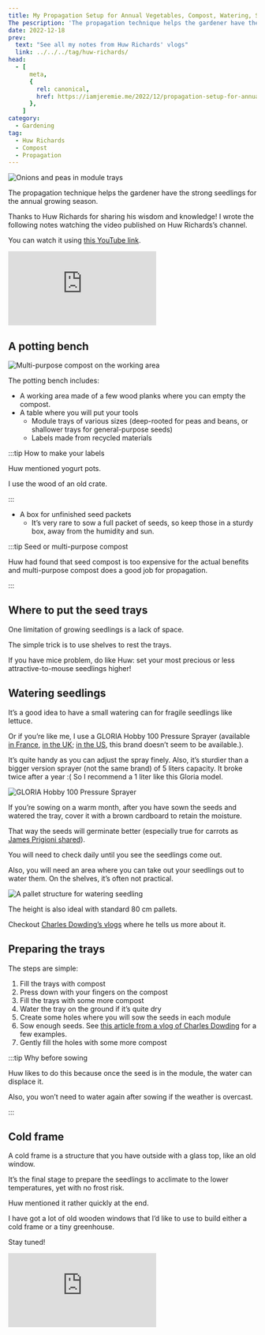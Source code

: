 ```yaml
---
title: My Propagation Setup for Annual Vegetables, Compost, Watering, Space etc, by Huw Richards
The pescription: 'The propagation technique helps the gardener have the strong seedlings for the annual growing season.'
date: 2022-12-18
prev:
  text: "See all my notes from Huw Richards' vlogs"
  link: ../../../tag/huw-richards/
head:
  - [
      meta,
      {
        rel: canonical,
        href: https://iamjeremie.me/2022/12/propagation-setup-for-annual-vegetables-huw-richards,
      },
    ]
category:
  - Gardening
tag:
  - Huw Richards
  - Compost
  - Propagation
---
```


![Onions and peas in module trays](/images/2022-12-18-onions-and-peas-in-module-trays.jpg 'Credits: image taken from Huw Richards’s vlog')

The propagation technique helps the gardener have the strong seedlings for the annual growing season.

Thanks to Huw Richards for sharing his wisdom and knowledge! I wrote the following notes watching the video published on Huw Richards’s channel.

<!-- more -->

You can watch it using [this YouTube link](https://www.youtube.com/watch?v=JqODyqSnbKk).

<!-- markdownlint-disable MD033 -->
<p class="newsletter-wrapper"><iframe class="newsletter-embed" src="https://iamjeremie.substack.com/embed" frameborder="0" scrolling="no"></iframe></p>

## A potting bench

![Multi-purpose compost on the working area](./images/multi-purpose-compost-on-the-working-area.jpg 'With a few old planks, you can make your potting bench for little money. Credits: image taken from Huw Richard’s vlog')

The potting bench includes:

- A working area made of a few wood planks where you can empty the compost.
- A table where you will put your tools
  - Module trays of various sizes (deep-rooted for peas and beans, or shallower trays for general-purpose seeds)
  - Labels made from recycled materials

:::tip How to make your labels

Huw mentioned yogurt pots.

I use the wood of an old crate.

:::

- A box for unfinished seed packets
  - It’s very rare to sow a full packet of seeds, so keep those in a sturdy box, away from the humidity and sun.

:::tip Seed or multi-purpose compost

Huw had found that seed compost is too expensive for the actual benefits and multi-purpose compost does a good job for propagation.

:::

## Where to put the seed trays

One limitation of growing seedlings is a lack of space.

The simple trick is to use shelves to rest the trays.

If you have mice problem, do like Huw: set your most precious or less attractive-to-mouse seedlings higher!

## Watering seedlings

It’s a good idea to have a small watering can for fragile seedlings like lettuce.

Or if you’re like me, I use a GLORIA Hobby 100 Pressure Sprayer (available [in France](https://amzn.to/3HDhcaX), [in the UK](https://amzn.to/3PtT1xK); [in the US](https://amzn.to/3HGzSH5), this brand doesn’t seem to be available.).

It’s quite handy as you can adjust the spray finely. Also, it’s sturdier than a bigger version sprayer (not the same brand) of 5 liters capacity. It broke twice after a year :( So I recommend a 1 liter like this Gloria model.

![GLORIA Hobby 100 Pressure Sprayer](./images/gloria-hobby-100-pressure-sprayer.jpg)

If you’re sowing on a warm month, after you have sown the seeds and watered the tray, cover it with a brown cardboard to retain the moisture.

That way the seeds will germinate better (especially true for carrots as [James Prigioni shared](https://www.youtube.com/@jamesprigioni/search?query=carrots)).

You will need to check daily until you see the seedlings come out.

Also, you will need an area where you can take out your seedlings out to water them. On the shelves, it’s often not practical.

![A pallet structure for watering seedling](./images/a-pallet-structure-for-watering-seedling.jpg 'Simple and handy: you can yours with 4 pallet posts and a few planks. Credits: image taken from Huw Richard’s vlog')

The height is also ideal with standard 80 cm pallets.

Checkout [Charles Dowding’s vlogs](https://www.youtube.com/watch?v=OXR92xHfgic&t=988s) where he tells us more about it.

## Preparing the trays

The steps are simple:

1. Fill the trays with compost
2. Press down with your fingers on the compost
3. Fill the trays with some more compost
4. Water the tray on the ground if it’s quite dry
5. Create some holes where you will sow the seeds in each module
6. Sow enough seeds. See [this article from a vlog of Charles Dowding](../../11/early-summer-2018-at-homeacres-charles-dowding/README.md#what-can-you-sow-in-the-beginning-of-june-in-the-uk) for a few examples.
7. Gently fill the holes with some more compost

:::tip Why before sowing

Huw likes to do this because once the seed is in the module, the water can displace it.

Also, you won’t need to water again after sowing if the weather is overcast.

:::

## Cold frame

A cold frame is a structure that you have outside with a glass top, like an old window.

It’s the final stage to prepare the seedlings to acclimate to the lower temperatures, yet with no frost risk.

Huw mentioned it rather quickly at the end.

I have got a lot of old wooden windows that I’d like to use to build either a cold frame or a tiny greenhouse.

Stay tuned!

<!-- markdownlint-disable MD033 -->
<p class="newsletter-wrapper"><iframe class="newsletter-embed" src="https://iamjeremie.substack.com/embed" frameborder="0" scrolling="no"></iframe></p>
